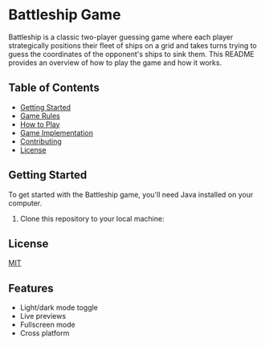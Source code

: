 # Battleship Game

Battleship is a classic two-player guessing game where each player strategically positions their fleet of ships on a grid and takes turns trying to guess the coordinates of the opponent's ships to sink them. This README provides an overview of how to play the game and how it works.

## Table of Contents
- [Getting Started](#getting-started)
- [Game Rules](#game-rules)
- [How to Play](#how-to-play)
- [Game Implementation](#game-implementation)
- [Contributing](#contributing)
- [License](#license)

## Getting Started

To get started with the Battleship game, you'll need Java installed on your computer.

1. Clone this repository to your local machine:


## License

[MIT](https://choosealicense.com/licenses/mit/)


## Features

- Light/dark mode toggle
- Live previews
- Fullscreen mode
- Cross platform

